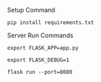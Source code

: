 Setup Command

```
pip install requirements.txt
```

Server Run Commands

```
export FLASK_APP=app.py

export FLASK_DEBUG=1

flask run --port=8080
```
